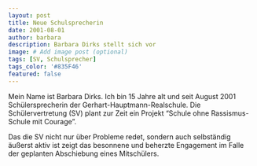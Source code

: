 ```yaml
---
layout: post
title: Neue Schulsprecherin
date: 2001-08-01
author: barbara
description: Barbara Dirks stellt sich vor
image: # Add image post (optional)
tags: [SV, Schulsprecher]
tags_color: '#835F46'
featured: false
---
```


Mein Name ist Barbara Dirks.
Ich bin 15 Jahre alt und seit August 2001 Schülersprecherin der Gerhart-Hauptmann-Realschule.
Die Schülervertretung (SV) plant zur Zeit ein Projekt “Schule ohne Rassismus-Schule mit Courage”.
	
Das die SV nicht nur über Probleme redet, sondern auch selbständig äußerst aktiv ist
zeigt das besonnene und beherzte Engagement im Falle der geplanten Abschiebung eines Mitschülers.